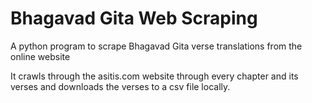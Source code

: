 # Bhagavad Gita Web Scraping
A python program to scrape Bhagavad Gita verse translations from the online website

It crawls through the asitis.com website through every chapter and its verses and downloads the verses to a csv file locally.
